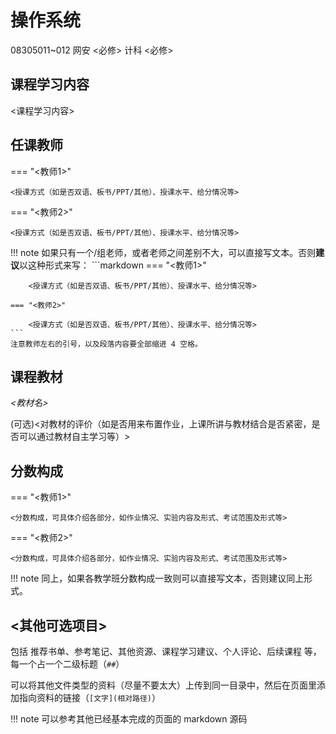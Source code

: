 # 操作系统
<div class="badges">
<span class="badge course-id-badge"> 08305011~012 </span>
<span class="badge compulsory-badge"> 网安 <必修></span>
<span class="badge compulsory-badge"> 计科 <必修></span>
</div>

## 课程学习内容

<课程学习内容>

## 任课教师

=== "<教师1>"

    <授课方式（如是否双语、板书/PPT/其他）、授课水平、给分情况等>

=== "<教师2>" 

    <授课方式（如是否双语、板书/PPT/其他）、授课水平、给分情况等>

!!! note
    如果只有一个/组老师，或者老师之间差别不大，可以直接写文本。否则**建议**以这种形式来写：
    ```markdown
    === "<教师1>"

        <授课方式（如是否双语、板书/PPT/其他）、授课水平、给分情况等>

    === "<教师2>" 

        <授课方式（如是否双语、板书/PPT/其他）、授课水平、给分情况等>
    ```
    注意教师左右的引号，以及段落内容要全部缩进 4 空格。

## 课程教材

*<教材名>*

(可选)<对教材的评价（如是否用来布置作业，上课所讲与教材结合是否紧密，是否可以通过教材自主学习等）>

## 分数构成

=== "<教师1>"

    <分数构成，可具体介绍各部分，如作业情况、实验内容及形式、考试范围及形式等>

=== "<教师2>" 

    <分数构成，可具体介绍各部分，如作业情况、实验内容及形式、考试范围及形式等>

!!! note
    同上，如果各教学班分数构成一致则可以直接写文本，否则建议同上形式。

## <其他可选项目>

包括 推荐书单、参考笔记、其他资源、课程学习建议、个人评论、后续课程 等，每一个占一个二级标题（`##`）

可以将其他文件类型的资料（尽量不要太大）上传到同一目录中，然后在页面里添加指向资料的链接（`[文字](相对路径)`）

!!! note
    可以参考其他已经基本完成的页面的 markdown 源码